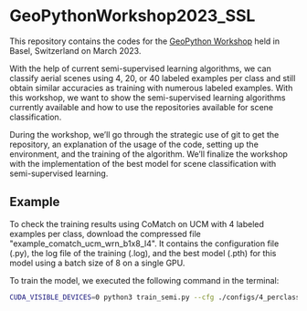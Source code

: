# GeoPythonWorkshop2023_SSL
This repository contains the codes for the [GeoPython Workshop](https://2023.geopython.net/talks.html#workshops) held in Basel, Switzerland on March 2023.

With the help of current semi-supervised learning algorithms, we can classify aerial scenes using 4, 20, or 40 labeled examples per class and still obtain similar accuracies as training with numerous labeled examples. With this workshop, we want to show the semi-supervised learning algorithms currently available and how to use the repositories available for scene classification.

During the workshop, we’ll go through the strategic use of git to get the repository, an explanation of the usage of the code, setting up the environment, and the training of the algorithm. We’ll finalize the workshop with the implementation of the best model for scene classification with semi-supervised learning.

## Example
To check the training results using CoMatch on UCM with 4 labeled examples per class, download the compressed file "example_comatch_ucm_wrn_b1x8_l4". It contains the configuration file (.py), the log file of the training (.log), and the best model (.pth) for this model using a batch size of 8 on a single GPU.

To train the model, we executed the following command in the terminal:

```bash
CUDA_VISIBLE_DEVICES=0 python3 train_semi.py --cfg ./configs/4_perclass/comatch/comatch_ucm_wrn_b1x8_l4.py --out ./results/4_perclass/comatch/comatch_ucm_wrn_b1x8_l4 --seed 5




